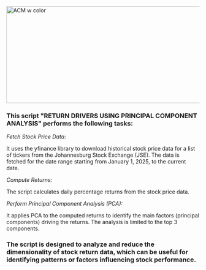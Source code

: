 <img width="780" height="253" alt="ACM w color" src="https://github.com/user-attachments/assets/4e2708f9-6273-472f-98f8-48993d924992" />

### This script "RETURN DRIVERS USING PRINCIPAL COMPONENT ANALYSIS" performs the following tasks:

*Fetch Stock Price Data:*

It uses the yfinance library to download historical stock price data for a list of tickers from the Johannesburg Stock Exchange (JSE).
The data is fetched for the date range starting from January 1, 2025, to the current date.

*Compute Returns:*

The script calculates daily percentage returns from the stock price data.

*Perform Principal Component Analysis (PCA):* 

It applies PCA to the computed returns to identify the main factors (principal components) driving the returns. The analysis is limited to the top 3 components.

### The script is designed to analyze and reduce the dimensionality of stock return data, which can be useful for identifying patterns or factors influencing stock performance.

